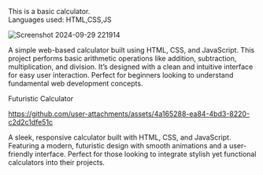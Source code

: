 This is a basic calculator.
<br>
Languages used: HTML,CSS,JS

![Screenshot 2024-09-29 221914](https://github.com/user-attachments/assets/faffc3d3-3bab-447e-af95-3cfc412cfb3d)




A simple web-based calculator built using HTML, CSS, and JavaScript. This project performs basic arithmetic operations like addition, subtraction, multiplication, and division. It’s designed with a clean and intuitive interface for easy user interaction. Perfect for beginners looking to understand fundamental web development concepts.
<br>


Futuristic Calculator
<br>

https://github.com/user-attachments/assets/4a165288-ea84-4bd3-8220-c2d2c1dfe51c


A sleek, responsive calculator built with HTML, CSS, and JavaScript.
<br>
Featuring a modern, futuristic design with smooth animations and a user-friendly interface. Perfect for those looking to integrate stylish yet functional calculators into their projects.






